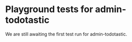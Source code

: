 # Playground tests for admin-todotastic
We are still awaiting the first test run for admin-todotastic.
